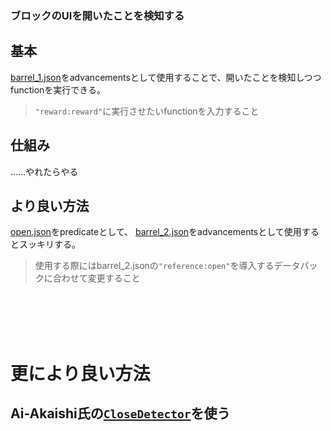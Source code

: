 ### ブロックのUIを開いたことを検知する

## 基本

[barrel_1.json](https://github.com/hikoma0000/detection/blob/main/open_block/barrel_1.json)をadvancementsとして使用することで、開いたことを検知しつつfunctionを実行できる。

> `"reward:reward"`に実行させたいfunctionを入力すること

## 仕組み

……やれたらやる



## より良い方法

[open.json](https://github.com/hikoma0000/detection/blob/main/open_block/open.json)をpredicateとして、
[barrel_2.json](https://github.com/hikoma0000/detection/blob/main/open_block/barrel_2.json)をadvancementsとして使用するとスッキリする。

> 使用する際にはbarrel_2.jsonの`"reference:open"`を導入するデータパックに合わせて変更すること

<br><br><br><br>

# 更により良い方法

## Ai-Akaishi氏の[`CloseDetector`](https://github.com/Ai-Akaishi/CloseDetector)を使う
